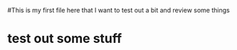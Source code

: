 #This is my first file here that I want to test out a bit and review some things

# test out some stuff

